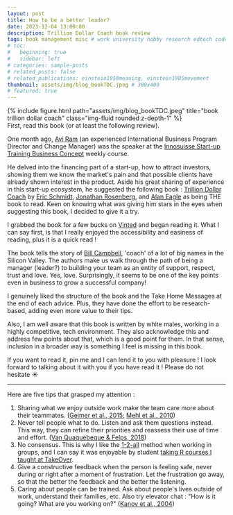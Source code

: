 ```yaml
---
layout: post
title: How to be a better leader?
date: 2023-12-04 13:00:00
description: Trillion Dollar Coach book review
tags: book management misc # work university hobby research edtech code ux ui data psychology videogames misc book
# toc:
#   beginning: true
#   sidebar: left
# categories: sample-posts
# related_posts: false
# related_publications: einstein1950meaning, einstein1905movement
thumbnail: assets/img/blog_bookTDC.jpeg # 300x400
# featured: true
---
```


<div class="row">
    <div class="col-sm mt-3 mt-md-0">
    </div>
    <div class="col-sm-5 mt-3 mt-md-0">
        {% include figure.html path="assets/img/blog_bookTDC.jpeg" title="book trillion dollar coach" class="img-fluid rounded z-depth-1" %}
    </div>
    <div class="col-sm mt-3 mt-md-0">
    </div>
</div>
<div class="caption">
    First, read this book (or at least the following review).
</div>

One month ago, [Avi Ram](https://www.linkedin.com/in/aviram/) (an experienced International Business Program Director and Change Manager) was the speaker at the [Innosuisse Start-up Training Business Concept](https://www.science2market.ch/) weekly course.

He delved into the financing part of a start-up, how to attract investors, showing them we know the market's pain and that possible clients have already shown interest in the product. Aside his great sharing of experience in this start-up ecosystem, he suggested the following book : [Trillion Dollar Coach](https://trilliondollarcoach.com/) by [Eric Schmidt](https://www.linkedin.com/in/eric-schmidt-02158951/), [Jonathan Rosenberg](https://www.linkedin.com/in/jonathanrosenberggoogle/), and [Alan Eagle](https://www.linkedin.com/in/alaneagle/) as being THE book to read. Keen on knowing what was giving him stars in the eyes when suggesting this book, I decided to give it a try.

I grabbed the book for a few bucks on [Vinted](https://www.vinted.fr/catalog?search_text=trillion%20dollar%20coach) and began reading it. What I can say first, is that I really enjoyed the accessibility and easiness of reading, plus it is a quick read ! 

The book tells the story of [Bill Campbell](https://en.wikipedia.org/wiki/Bill_Campbell_(business_executive)), 'coach' of a lot of big names in the Silicon Valley. The authors make us walk through the path of being a manager (leader?) to building your team as an entity of support, respect, trust and love. Yes, love. Surprisingly, it seems to be one of the key points even in business to grow a successful company!

I genuinely liked the structure of the book and the Take Home Messages at the end of each advice. Plus, they have done the effort to be research-based, adding even more value to their tips.

Also, I am well aware that this book is written by white males, working in a highly competitive, tech environment. They also acknowledge this and address few points about that, which is a good point for them. In that sense, inclusion in a broader way is something I feel is missing in this book.

If you want to read it, pin me and I can lend it to you with pleasure ! I look forward to talking about it with you if you have read it ! Please do not hesitate ☀️

---

Here are five tips that grasped my attention :

1. Sharing what we enjoy outside work make the team care more about their teammates. ([Geimer et al., 2015](https://doi.org/10.1016/j.jbusres.2015.02.015); [Mehl et al., 2010](https://doi.org/10.1177/0956797610362675))
2. Never tell people what to do. Listen and ask them questions instead. This way, they can refine their priorities and reassess their use of time and effort. ([Van Quaquebeque & Felps, 2018](https://doi.org/10.5465/amr.2014.0537))
3. No consensus. This is why I like the [1-2-all](https://www.liberatingstructures.com/1-1-2-4-all/) method when working in groups, and I can say it was enjoyable by student [taking R courses I taught at TakeOver](https://elearning.unige.ch/formation).
4. Give a constructive feedback when the person is feeling safe, never during or right after a moment of frustration. Let the frustration go away, so that the better the feedback and the better the listening.
5. Caring about people can be trained. Ask about people's lives outside of work, understand their families, etc. Also try elevator chat : "How is it going? What are you working on?" ([Kanov et al., 2004](https://doi.org/10.1177/000276420326021))